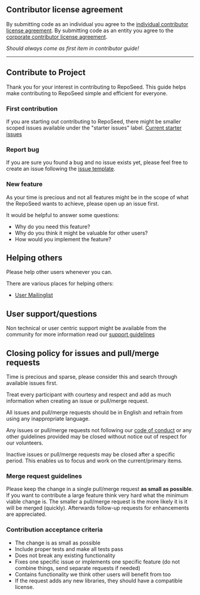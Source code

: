 ## Contributor license agreement

By submitting code as an individual you agree to the
[individual contributor license agreement](/CLA/INDIVIDUAL_CONTRIBUTOR_LICENSE_AGREEMENT.md).
By submitting code as an entity you agree to the
[corporate contributor license agreement](/CLA/CORPORATE_CONTRIBUTOR_LICENSE_AGREEMENT.md).

_Should always come as first item in contributor guide!_

---

## Contribute to Project

Thank you for your interest in contributing to RepoSeed. This guide helps make contributing to RepoSeed simple and efficient for everyone.

### First contribution

If you are starting out contributing to RepoSeed, there might be smaller scoped issues available under the "starter issues" label.
[Current starter issues](https://github.com/okkur/reposeed/labels/starter%20issue)

### Report bug

If you are sure you found a bug and no issue exists yet, please feel free to create an issue following the [issue template](/.github/ISSUE_TEMPLATE.md).

### New feature

As your time is precious and not all features might be in the scope of what the RepoSeed wants to achieve, please open up an issue first.

It would be helpful to answer some questions:
  * Why do you need this feature?
  * Why do you think it might be valuable for other users?
  * How would you implement the feature?

## Helping others

Please help other users whenever you can.

There are various places for helping others:
* [User Mailinglist](example.com)

## User support/questions

Non technical or user centric support might be available from the community for more information read our [support guidelines](/SUPPORT.md)

## Closing policy for issues and pull/merge requests

Time is precious and sparse, please consider this and search through available issues first.

Treat every participant with courtesy and respect and add as much information when creating an issue or pull/merge request.

All issues and pull/merge requests should be in English and refrain from using any inappropriate language.

Any issues or pull/merge requests not following our [code of conduct](/CODE_OF_CONDUCT.md) or any other guidelines provided may be closed without notice out of respect for our volunteers.

Inactive issues or pull/merge requests may be closed after a specific period. This enables us to focus and work on the current/primary items.

### Merge request guidelines

Please keep the change in a single pull/merge request **as small as possible**. If you want to contribute a large feature think very hard what the minimum viable change is. The smaller a pull/merge request is the more likely it is it will be merged (quickly). Afterwards follow-up requests for enhancements are appreciated.

### Contribution acceptance criteria

* The change is as small as possible
* Include proper tests and make all tests pass
* Does not break any existing functionality
* Fixes one specific issue or implements one specific feature (do not combine things, send separate requests if needed)
* Contains functionality we think other users will benefit from too
* If the request adds any new libraries, they should have a compatible license.
